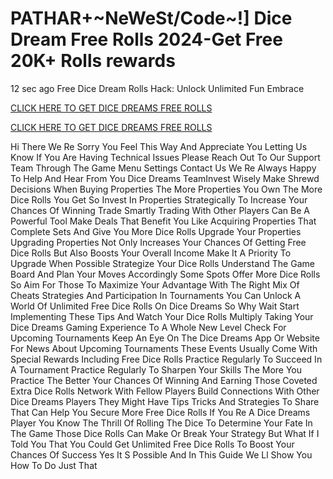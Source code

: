 #  PATHAR+~NeWeSt/Code~!] Dice Dream Free Rolls 2024-Get Free 20K+ Rolls rewards

12 sec ago Free Dice Dream Rolls Hack: Unlock Unlimited Fun Embrace

[CLICK HERE TO GET DICE DREAMS FREE ROLLS
](https://appbitly.com/dicedreams)

[CLICK HERE TO GET DICE DREAMS FREE ROLLS
](https://appbitly.com/dicedreams)


Hi There We Re Sorry You Feel This Way And Appreciate You Letting Us Know If You Are Having Technical Issues Please Reach Out To Our Support Team Through The Game Menu Settings Contact Us We Re Always Happy To Help And Hear From You Dice Dreams TeamInvest Wisely Make Shrewd Decisions When Buying Properties The More Properties You Own The More Dice Rolls You Get So Invest In Properties Strategically To Increase Your Chances Of Winning Trade Smartly Trading With Other Players Can Be A Powerful Tool Make Deals That Benefit You Like Acquiring Properties That Complete Sets And Give You More Dice Rolls Upgrade Your Properties Upgrading Properties Not Only Increases Your Chances Of Getting Free Dice Rolls But Also Boosts Your Overall Income Make It A Priority To Upgrade When Possible Strategize Your Dice Rolls Understand The Game Board And Plan Your Moves Accordingly Some Spots Offer More Dice Rolls So Aim For Those To Maximize Your Advantage With The Right Mix Of Cheats Strategies And Participation In Tournaments You Can Unlock A World Of Unlimited Free Dice Rolls On Dice Dreams So Why Wait Start Implementing These Tips And Watch Your Dice Rolls Multiply Taking Your Dice Dreams Gaming Experience To A Whole New Level Check For Upcoming Tournaments Keep An Eye On The Dice Dreams App Or Website For News About Upcoming Tournaments These Events Usually Come With Special Rewards Including Free Dice Rolls Practice Regularly To Succeed In A Tournament Practice Regularly To Sharpen Your Skills The More You Practice The Better Your Chances Of Winning And Earning Those Coveted Extra Dice Rolls Network With Fellow Players Build Connections With Other Dice Dreams Players They Might Have Tips Tricks And Strategies To Share That Can Help You Secure More Free Dice Rolls If You Re A Dice Dreams Player You Know The Thrill Of Rolling The Dice To Determine Your Fate In The Game Those Dice Rolls Can Make Or Break Your Strategy But What If I Told You That You Could Get Unlimited Free Dice Rolls To Boost Your Chances Of Success Yes It S Possible And In This Guide We Ll Show You How To Do Just That 

